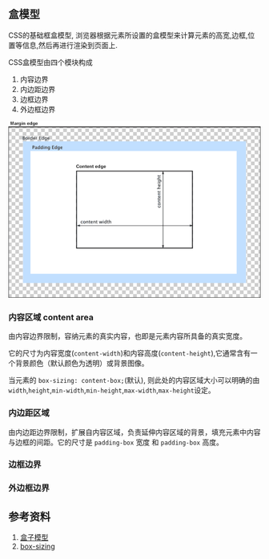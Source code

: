 ## 盒模型
CSS的基础框盒模型, 浏览器根据元素所设置的盒模型来计算元素的高宽,边框,位置等信息,然后再进行渲染到页面上.

CSS盒模型由四个模块构成
1. 内容边界
2. 内边距边界
3. 边框边界
4. 外边框边界

![](./img/boxmodel-3.png)

### 内容区域 content area
由内容边界限制，容纳元素的真实内容，也即是元素内容所具备的真实宽度。

它的尺寸为内容宽度(`content-width`)和内容高度(`content-height`),它通常含有一个背景颜色（默认颜色为透明）或背景图像。

当元素的 `box-sizing: content-box;`(默认), 则此处的内容区域大小可以明确的由`width`,`height`,`min-width`,`min-height`,`max-width`,`max-height`设定。
### 内边距区域
由内边距边界限制，扩展自内容区域，负责延伸内容区域的背景，填充元素中内容与边框的间距。它的尺寸是 `padding-box` 宽度 和 `padding-box` 高度。


### 边框边界
### 外边框边界

## 参考资料
1. [盒子模型](https://developer.mozilla.org/zh-CN/docs/Web/CSS/CSS_Box_Model/Introduction_to_the_CSS_box_model)
1. [box-sizing](https://developer.mozilla.org/zh-CN/docs/Web/CSS/box-sizing)